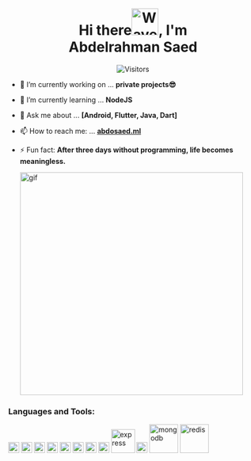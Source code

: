 <h1 align="center">Hi there<img src="https://user-images.githubusercontent.com/33700292/101157406-eec79080-35de-11eb-9543-5c57727a309b.gif" alt="Wave Emoji"  width="54px" />, I'm <br><b>Abdelrahman Saed</b></h1>

<p align="center"> <img src="https://komarev.com/ghpvc/?username=AbdOoSaed&label=Visitors" alt="Visitors"/></p>

- 🔭 I’m currently working on ... **private projects😎**
- 🌱 I’m currently learning ... **NodeJS**
- 💬 Ask me about ... **[Android, Flutter, Java, Dart]**
- 📫 How to reach me: ... <a href="http://abdosaed.ml" target="_blank">**abdosaed.ml**</a>
- ⚡ Fun fact: **After three days without programming, life becomes meaningless.**

  <img src="https://media2.giphy.com/media/H4ETAwCJs7S9mdrFFW/giphy.gif" alt="gif" width="450" />


### Languages and Tools:

<p align="left"><img src="https://www.vectorlogo.zone/logos/java/java-vertical.svg" alt="java" width="22" height="22"/> 
    <img src="https://www.vectorlogo.zone/logos/android/android-official.svg" alt="android" width="22" height="22"/> 
  <img src="https://www.vectorlogo.zone/logos/git-scm/git-scm-icon.svg" alt="git" width="22" height="22"/> 
  <img src="https://www.vectorlogo.zone/logos/dartlang/dartlang-icon.svg" alt="dart" width="22" height="22"/>
  <img src="https://www.vectorlogo.zone/logos/flutterio/flutterio-icon.svg" alt="flutter" width="22" height="22"/>
  <img src="https://www.vectorlogo.zone/logos/firebase/firebase-icon.svg" alt="firebase" width="22" height="22"/>  
  <img src="https://www.vectorlogo.zone/logos/javascript/javascript-vertical.svg" alt="JS" width="22" height="22"/>
  <img src="https://www.vectorlogo.zone/logos/nodejs/nodejs-icon.svg" alt="nodejs" width="22" height="22"/>
  
 <img src="https://www.vectorlogo.zone/logos/expressjs/expressjs-ar21.svg" alt="express" width="48"/>
 <img src="https://www.vectorlogo.zone/logos/jestjsio/jestjsio-icon.svg" alt="jest" width="22" height="22"/>
 <img src="https://www.vectorlogo.zone/logos/mongodb/mongodb-ar21.svg" alt="mongodb" width="58"/>
 <img src="https://www.vectorlogo.zone/logos/redis/redis-official.svg" alt="redis" width="58""/>
